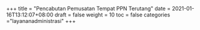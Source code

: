 +++
title = "Pencabutan Pemusatan Tempat PPN Terutang"
date = 2021-01-16T13:12:07+08:00
draft = false
weight = 10
toc = false
categories ="layananadministrasi"
+++